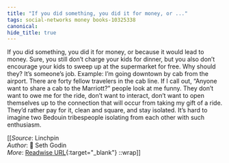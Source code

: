 ```yaml
---
title: "If you did something, you did it for money, or ..."
tags: social-networks money books-10325338
canonical: 
hide_title: true
---
```


If you did something, you did it for money, or because it would lead to money. Sure, you still don’t charge your kids for dinner, but you also don’t encourage your kids to sweep up at the supermarket for free. Why should they? It’s someone’s job.
Example: I’m going downtown by cab from the airport. There are forty fellow travelers in the cab line. If I call out, “Anyone want to share a cab to the Marriott?” people look at me funny. They don’t want to owe me for the ride, don’t want to interact, don’t want to open themselves up to the connection that will occur from taking my gift of a ride. They’d rather pay for it, clean and square, and stay isolated. It’s hard to imagine two Bedouin tribespeople isolating from each other with such enthusiasm.


[[_Source_: Linchpin<br>
_Author_: 📕 Seth Godin<br>
_More_: [Readwise URL](https://readwise.io/open/210672370){:target="_blank"}
::wrap]]